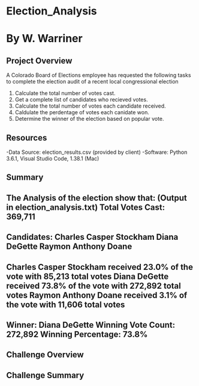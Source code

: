 # Election_Analysis
# By W. Warriner

## Project Overview
A Colorado Board of Elections employee has requested the following tasks to complete the election audit of a recent local congressional election

1. Calculate the total number of votes cast.
2. Get a complete list of candidates who recieved votes.
3. Calculate the total number of votes each candidate received.
4. Caldulate the perdentage of votes each canidate won.
5. Determine the winner of the election based on popular vote.

## Resources
-Data Source: election_results.csv (provided by client)
-Software: Python 3.6.1, Visual Studio Code, 1.38.1 (Mac)

## Summary
The Analysis of the election show that: (Output in election_analysis.txt)
Total Votes Cast: 369,711
-------------------------
Candidates:
Charles Casper Stockham
Diana DeGette
Raymon Anthony Doane
-------------------------
Charles Casper Stockham received 23.0% of the vote with 85,213 total votes
Diana DeGette received 73.8% of the vote with 272,892 total votes
Raymon Anthony Doane received 3.1% of the vote with 11,606 total votes
-------------------------
Winner: Diana DeGette
Winning Vote Count: 272,892
Winning Percentage: 73.8%
-------------------------

## Challenge Overview

## Challenge Summary

